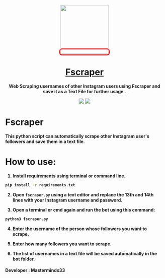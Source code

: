 <p align="center">
<kbd style="border-radius: 8px; border: 3px solid #FF0000;">
  <img src="https://pbs.twimg.com/profile_images/1232518700/Endhiran-Movie-Wallpapers-6_1_.jpg" width="154"
</kbd>
  <a href="https://fscraper.netlify.app"><h1 align="center">Fscraper</h1></a>
  <p align="center"> <b>Web Scraping usernames of other Instagram users using Fscraper and save it as a Text File for further usage .
  </p>
  <p align="center">
    </a>
    <a href="https://github.com/SeleniumHQ/selenium">
      <img src="https://img.shields.io/badge/built%20with-Selenium-yellow.svg" />
    </a>
    <a href="https://www.python.org/">
    	<img src="https://img.shields.io/badge/built%20with-Python3-red.svg" />
    </a>
  </p>
</p>

# Fscraper
This python script can automatically scrape other Instagram user's followers and save them in a text file.

# How to use:

1. Install requirements using terminal or command line.
```sh
pip install -r requirements.txt
```

2. Open `fscraper.py` using a text editor and replace the 13th and 14th lines with your Instagram username and password.

3. Open a terminal or cmd again and run the bot using this command: 
```sh
python3 fscraper.py
```

4. Enter the username of the person whose followers you want to scrape.

5. Enter how many followers you want to scrape.

6. The list of usernames in a text file will be saved automatically in the bot folder.

#### Developer : Mastermindx33
